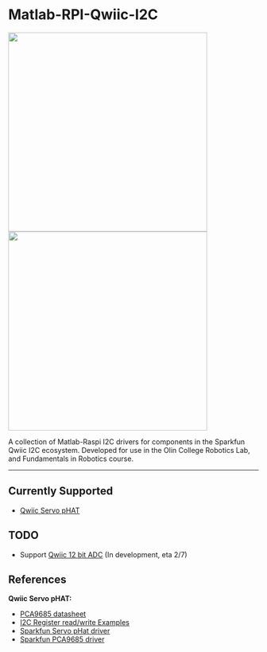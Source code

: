 # Matlab-RPI-Qwiic-I2C

<p float="left">
  <img src="https://cdn.sparkfun.com//assets/parts/1/3/8/2/7/15316-SparkFun_Servo_pHAT_for_Raspberry_Pi-01b.jpg" width="400" />
  <img src="https://cdn.sparkfun.com//assets/parts/1/3/8/5/7/15334-SparkFun_Qwiic_12_Bit_ADC_-_4_Channel__ADS1015_-01.jpg" width="400" /> 
</p>
A collection of Matlab-Raspi I2C drivers for components in the Sparkfun Qwiic I2C ecosystem. Developed for use in the Olin College Robotics Lab, and Fundamentals in Robotics course.

---

## Currently Supported
- [Qwiic Servo pHAT](<https://www.sparkfun.com/products/15316>)

## TODO
- Support [Qwiic 12 bit ADC](<https://www.sparkfun.com/products/15334>) (In development, eta 2/7) 

## References
**Qwiic Servo pHAT:**
- [PCA9685 datasheet](<https://cdn-shop.adafruit.com/datasheets/PCA9685.pdf>)
- [I2C Register read/write Examples](<https://github.com/sparkfun/Pi_Servo_Hat/tree/master/Examples>)
- [Sparkfun Servo pHat driver](<https://github.com/sparkfun/PiServoHat_Py>)
- [Sparkfun PCA9685 driver](<https://github.com/sparkfun/Qwiic_PCA9685_Py>)